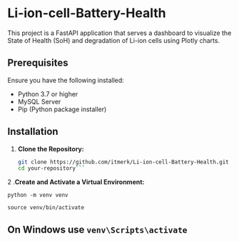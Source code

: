 # Li-ion-cell-Battery-Health

This project is a FastAPI application that serves a dashboard to visualize the State of Health (SoH) and degradation of Li-ion cells using Plotly charts.

## Prerequisites

Ensure you have the following installed:

- Python 3.7 or higher
- MySQL Server
- Pip (Python package installer)

## Installation

1. **Clone the Repository:**

   ```bash
   git clone https://github.com/itmerk/Li-ion-cell-Battery-Health.git
   cd your-repository```
   
2 .**Create and Activate a Virtual Environment:**

   ```python -m venv venv```
   
   ```source venv/bin/activate```
   
   ## On Windows use `venv\Scripts\activate`


